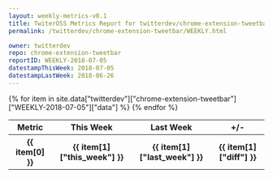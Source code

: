 ```yaml
---
layout: weekly-metrics-v0.1
title: TwiterOSS Metrics Report for twitterdev/chrome-extension-tweetbar | WEEKLY-2018-07-05 | 2018-07-05
permalink: /twitterdev/chrome-extension-tweetbar/WEEKLY.html

owner: twitterdev
repo: chrome-extension-tweetbar
reportID: WEEKLY-2018-07-05
datestampThisWeek: 2018-07-05
datestampLastWeek: 2018-06-26
---
```


<table style="width: 100%">
    <tr>
        <th>Metric</th>
        <th>This Week</th>
        <th>Last Week</th>
        <th>+/-</th>
    </tr>
    {% for item in site.data["twitterdev"]["chrome-extension-tweetbar"]["WEEKLY-2018-07-05"]["data"] %}
    <tr>
        <th>{{ item[0] }}</th>
        <th>{{ item[1]["this_week"] }}</th>
        <th>{{ item[1]["last_week"] }}</th>
        <th>{{ item[1]["diff"] }}</th>
    </tr>
    {% endfor %}
</table>

